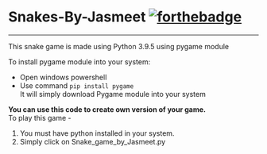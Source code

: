 # Snakes-By-Jasmeet    [![forthebadge](https://forthebadge.com/images/badges/made-with-python.svg)](https://forthebadge.com)
<hr>
This snake game is made using Python 3.9.5 using pygame module </br>

To install pygame module into your system:
* Open windows powershell</br>
* Use command ```pip install pygame```</br>
It will simply download Pygame module into your system</br>

**You can use this code to create own version of your game.** <br>
To play this game - <br>
1. You must have python installed in your system.  <br>
2. Simply click on Snake_game_by_Jasmeet.py 
